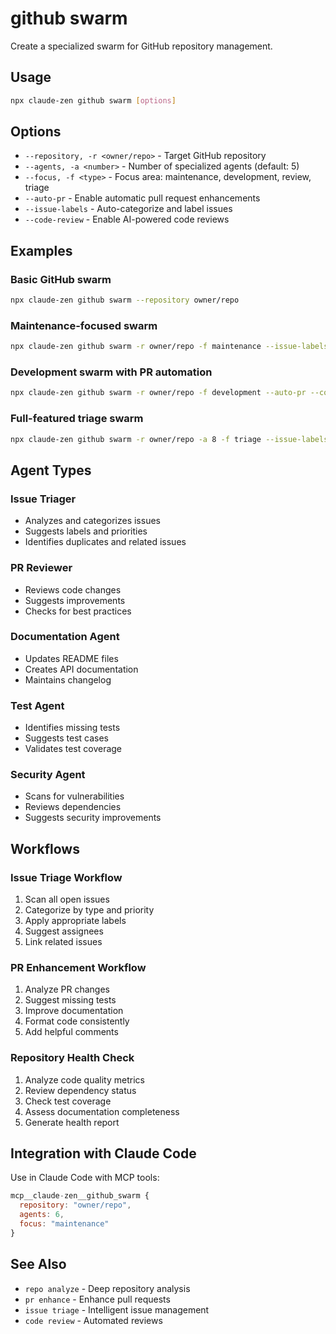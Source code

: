 # github swarm

Create a specialized swarm for GitHub repository management.

## Usage

```bash
npx claude-zen github swarm [options]
```

## Options

- `--repository, -r <owner/repo>` - Target GitHub repository
- `--agents, -a <number>` - Number of specialized agents (default: 5)
- `--focus, -f <type>` - Focus area: maintenance, development, review, triage
- `--auto-pr` - Enable automatic pull request enhancements
- `--issue-labels` - Auto-categorize and label issues
- `--code-review` - Enable AI-powered code reviews

## Examples

### Basic GitHub swarm

```bash
npx claude-zen github swarm --repository owner/repo
```

### Maintenance-focused swarm

```bash
npx claude-zen github swarm -r owner/repo -f maintenance --issue-labels
```

### Development swarm with PR automation

```bash
npx claude-zen github swarm -r owner/repo -f development --auto-pr --code-review
```

### Full-featured triage swarm

```bash
npx claude-zen github swarm -r owner/repo -a 8 -f triage --issue-labels --auto-pr
```

## Agent Types

### Issue Triager

- Analyzes and categorizes issues
- Suggests labels and priorities
- Identifies duplicates and related issues

### PR Reviewer

- Reviews code changes
- Suggests improvements
- Checks for best practices

### Documentation Agent

- Updates README files
- Creates API documentation
- Maintains changelog

### Test Agent

- Identifies missing tests
- Suggests test cases
- Validates test coverage

### Security Agent

- Scans for vulnerabilities
- Reviews dependencies
- Suggests security improvements

## Workflows

### Issue Triage Workflow

1. Scan all open issues
2. Categorize by type and priority
3. Apply appropriate labels
4. Suggest assignees
5. Link related issues

### PR Enhancement Workflow

1. Analyze PR changes
2. Suggest missing tests
3. Improve documentation
4. Format code consistently
5. Add helpful comments

### Repository Health Check

1. Analyze code quality metrics
2. Review dependency status
3. Check test coverage
4. Assess documentation completeness
5. Generate health report

## Integration with Claude Code

Use in Claude Code with MCP tools:

```javascript
mcp__claude-zen__github_swarm {
  repository: "owner/repo",
  agents: 6,
  focus: "maintenance"
}
```

## See Also

- `repo analyze` - Deep repository analysis
- `pr enhance` - Enhance pull requests
- `issue triage` - Intelligent issue management
- `code review` - Automated reviews
